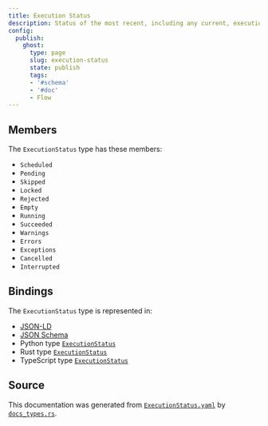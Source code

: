 ```yaml
---
title: Execution Status
description: Status of the most recent, including any current, execution of a document node.
config:
  publish:
    ghost:
      type: page
      slug: execution-status
      state: publish
      tags:
      - '#schema'
      - '#doc'
      - Flow
---
```


## Members

The `ExecutionStatus` type has these members:

- `Scheduled`
- `Pending`
- `Skipped`
- `Locked`
- `Rejected`
- `Empty`
- `Running`
- `Succeeded`
- `Warnings`
- `Errors`
- `Exceptions`
- `Cancelled`
- `Interrupted`

## Bindings

The `ExecutionStatus` type is represented in:

- [JSON-LD](https://stencila.org/ExecutionStatus.jsonld)
- [JSON Schema](https://stencila.org/ExecutionStatus.schema.json)
- Python type [`ExecutionStatus`](https://github.com/stencila/stencila/blob/main/python/python/stencila/types/execution_status.py)
- Rust type [`ExecutionStatus`](https://github.com/stencila/stencila/blob/main/rust/schema/src/types/execution_status.rs)
- TypeScript type [`ExecutionStatus`](https://github.com/stencila/stencila/blob/main/ts/src/types/ExecutionStatus.ts)

## Source

This documentation was generated from [`ExecutionStatus.yaml`](https://github.com/stencila/stencila/blob/main/schema/ExecutionStatus.yaml) by [`docs_types.rs`](https://github.com/stencila/stencila/blob/main/rust/schema-gen/src/docs_types.rs).

